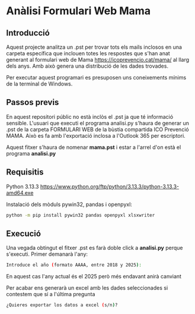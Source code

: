 # Anàlisi Formulari Web Mama

## Introducció

Aquest projecte analitza un .pst per trovar tots els mails inclosos en una carpeta específica que inclouen totes les respostes que s'han anat generant al formulari web de Mama https://icoprevencio.cat/mama/ al llarg dels anys. Amb això genera una distribució de les dades trovades.

Per executar aquest programari es presuposen uns coneixements mínims de la terminal de Windows.

## Passos previs

En aquest repositori públic no està inclòs el .pst ja que té informació sensible. L'usuari que executi el programa analisi.py s'haura de generar un .pst de la carpeta FORMULARI WEB de la bùstia compartida ICO Prevenció MAMA. Això es fa amb l'exportació inclosa a l'Outlook 365 per escriptori.

Aquest fitxer s'haura de nomenar **mama.pst** i estar a l'arrel d'on està el programa **analisi.py**

## Requisitis

Python 3.13.3 https://www.python.org/ftp/python/3.13.3/python-3.13.3-amd64.exe

Instalació dels mòduls pywin32, pandas i openpyxl:

```bash
python -m pip install pywin32 pandas openpyxl xlsxwriter
```

## Execució

Una vegada obtingut el fitxer .pst es farà doble click a **analisi.py** perque s'executi. Primer demanarà l'any:

```bash
Introduce el año (formato AAAA, entre 2018 y 2025):
```

En aquest cas l'any actual és el 2025 però més endavant anirà canviant

Per acabar ens generarà un excel amb les dades seleccionades si contestem que sí a l'última pregunta

```bash
¿Quieres exportar los datos a excel (s/n)?
```